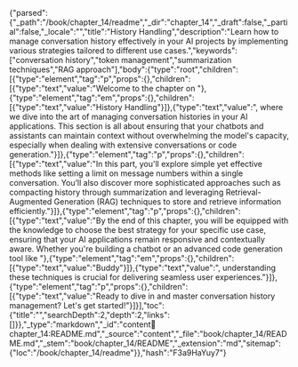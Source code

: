 {"parsed":{"_path":"/book/chapter_14/readme","_dir":"chapter_14","_draft":false,"_partial":false,"_locale":"","title":"History Handling","description":"Learn how to manage conversation history effectively in your AI projects by implementing various strategies tailored to different use cases.","keywords":["conversation history","token management","summarization techniques","RAG approach"],"body":{"type":"root","children":[{"type":"element","tag":"p","props":{},"children":[{"type":"text","value":"Welcome to the chapter on "},{"type":"element","tag":"em","props":{},"children":[{"type":"text","value":"History Handling"}]},{"type":"text","value":", where we dive into the art of managing conversation histories in your AI applications. This section is all about ensuring that your chatbots and assistants can maintain context without overwhelming the model's capacity, especially when dealing with extensive conversations or code generation."}]},{"type":"element","tag":"p","props":{},"children":[{"type":"text","value":"In this part, you'll explore simple yet effective methods like setting a limit on message numbers within a single conversation. You’ll also discover more sophisticated approaches such as compacting history through summarization and leveraging Retrieval-Augmented Generation (RAG) techniques to store and retrieve information efficiently."}]},{"type":"element","tag":"p","props":{},"children":[{"type":"text","value":"By the end of this chapter, you will be equipped with the knowledge to choose the best strategy for your specific use case, ensuring that your AI applications remain responsive and contextually aware. Whether you're building a chatbot or an advanced code generation tool like "},{"type":"element","tag":"em","props":{},"children":[{"type":"text","value":"Buddy"}]},{"type":"text","value":", understanding these techniques is crucial for delivering seamless user experiences."}]},{"type":"element","tag":"p","props":{},"children":[{"type":"text","value":"Ready to dive in and master conversation history management? Let's get started!"}]}],"toc":{"title":"","searchDepth":2,"depth":2,"links":[]}},"_type":"markdown","_id":"content:book:chapter_14:README.md","_source":"content","_file":"book/chapter_14/README.md","_stem":"book/chapter_14/README","_extension":"md","sitemap":{"loc":"/book/chapter_14/readme"}},"hash":"F3a9HaYuy7"}